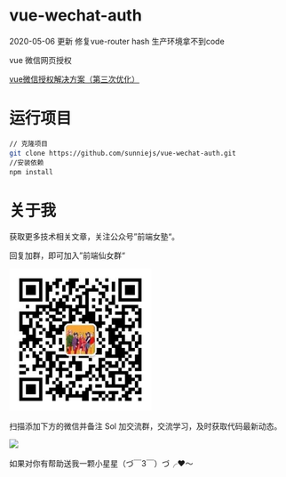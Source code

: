 # vue-wechat-auth

2020-05-06 更新  修复vue-router hash 生产环境拿不到code

vue 微信网页授权

[vue微信授权解决方案（第三次优化）](https://juejin.im/post/5e50f4cdf265da57444ab7a1)


# 运行项目

```bash
// 克隆项目
git clone https://github.com/sunniejs/vue-wechat-auth.git
//安装依赖
npm install  
```

# 关于我

获取更多技术相关文章，关注公众号”前端女塾“。

回复加群，即可加入”前端仙女群“

 <p>
  <img src="./static/gognzhonghao.jpg" width="256" style="display:inline;">
</p>

扫描添加下方的微信并备注 Sol 加交流群，交流学习，及时获取代码最新动态。

<p>
  <img src="https://tweapp.top1buyer.com/mine.jpg" width="256" style="display:inline;">
</p>
 
如果对你有帮助送我一颗小星星（づ￣3￣）づ╭❤～
